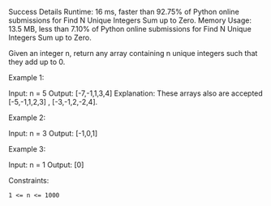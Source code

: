Success
Details
Runtime: 16 ms, faster than 92.75% of Python online submissions for Find N Unique Integers Sum up to Zero.
Memory Usage: 13.5 MB, less than 7.10% of Python online submissions for Find N Unique Integers Sum up to Zero.


Given an integer n, return any array containing n unique integers such that they add up to 0.

 

Example 1:

Input: n = 5
Output: [-7,-1,1,3,4]
Explanation: These arrays also are accepted [-5,-1,1,2,3] , [-3,-1,2,-2,4].

Example 2:

Input: n = 3
Output: [-1,0,1]

Example 3:

Input: n = 1
Output: [0]

 

Constraints:

    1 <= n <= 1000

